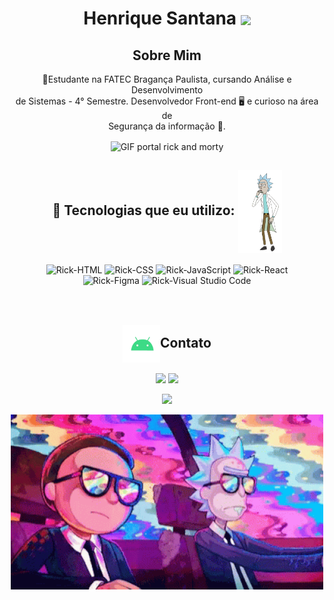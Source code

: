 <h1 align="center"> Henrique Santana <img align="center" src="https://cdn-icons-png.flaticon.com/512/3242/3242257.png" width="70"/></h1>


<div align="center">

  ## Sobre Mim
  📕Estudante na FATEC Bragança Paulista, cursando Análise e Desenvolvimento</br> de Sistemas - 4° Semestre. Desenvolvedor Front-end 🖥 e curioso na área de</br> Segurança da informação 🔐.
</div>

<div align="center">
  <img align="center" alt="GIF portal rick and morty" src="./portalRickAndMorty.gif"/>
</div>




<div align="center">
  
## 🚀 Tecnologias que eu utilizo: <img align="center" alt="gif do t-rex da google com coração" src="./rick.gif" width="70">
</div>
<div align="center">
  <img alt="Rick-HTML" src="https://img.shields.io/badge/HTML5-E34F26?style=for-the-badge&logo=html5&logoColor=white" />
  <img alt="Rick-CSS" src="https://img.shields.io/badge/CSS3-1572B6?style=for-the-badge&logo=css3&logoColor=white" />
  <img alt="Rick-JavaScript" src="https://img.shields.io/badge/JavaScript-323330?style=for-the-badge&logo=javascript&logoColor=F7DF1E" />
  <img alt="Rick-React" src="https://img.shields.io/badge/React-20232A?style=for-the-badge&logo=react&logoColor=61DAFB" />
  <br />
  <img alt="Rick-Figma" src="https://img.shields.io/badge/Figma-F24E1E?style=for-the-badge&logo=figma&logoColor=white" />
  <img alt="Rick-Visual Studio Code" src="https://img.shields.io/badge/Visual_Studio_Code-0078D4?style=for-the-badge&logo=visual%20studio%20code&logoColor=white" />
</div>
<br>


<br/>


<div align="center">
  <h2 align="center"><img align="center" alt="gif android mobile" src="https://github.com/rick-silva/rick-silva/blob/main/giphyAndroid.gif?raw=true" width="60">Contato </h2>
  <a href="https://www.linkedin.com/in/henrique-santana-445357198" target="_blank"><img src="https://img.shields.io/badge/LinkedIn-0077B5?style=for-the-badge&logo=linkedin&logoColor=white" target="_blank"></a>
  <a href="#"><img src="https://img.shields.io/badge/Discord-7289DA?style=for-the-badge&logo=discord&logoColor=white"/></a>

  <a href="#"><img src="https://img.shields.io/badge/Microsoft_Outlook-0078D4?style=for-the-badge&logo=microsoft-outlook&logoColor=white"/></a>
</div>

<div align="center">
  <img alt="GIF rick and morty" src="./rickAndMorty.gif" width="500" />
</div>

